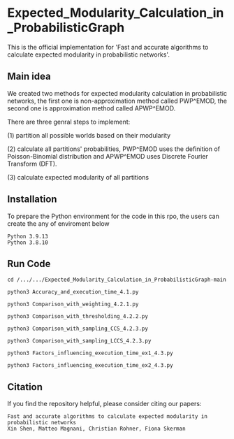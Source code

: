 # Expected_Modularity_Calculation_in_ProbabilisticGraph

This is the official implementation for 'Fast and accurate algorithms to calculate expected modularity in probabilistic networks'.

## Main idea

We created two methods for expected modularity calculation in probabilistic networks, the first one is non-approximation method called PWP^EMOD, the second one is approximation method called APWP^EMOD.

There are three genral steps to implement:

(1) partition all possible worlds based on their modularity 

(2) calculate all partitions' probabilities, PWP^EMOD uses the definition of Poisson-Binomial distribution and APWP^EMOD uses Discrete Fourier Transform (DFT).

(3) calculate expected modularity of all partitions

## Installation

To prepare the Python environment for the code in this rpo, the users can create the any of enviroment below

```
Python 3.9.13
Python 3.8.10
```
## Run Code
```
cd /.../.../Expected_Modularity_Calculation_in_ProbabilisticGraph-main

python3 Accuracy_and_execution_time_4.1.py

python3 Comparison_with_weighting_4.2.1.py

python3 Comparison_with_thresholding_4.2.2.py

python3 Comparison_with_sampling_CCS_4.2.3.py

python3 Comparison_with_sampling_LCCS_4.2.3.py

python3 Factors_influencing_execution_time_ex1_4.3.py

python3 Factors_influencing_execution_time_ex2_4.3.py
```
## Citation

If you find the repository helpful, please consider citing our papers:
```
Fast and accurate algorithms to calculate expected modularity in probabilistic networks
Xin Shen, Matteo Magnani, Christian Rohner, Fiona Skerman
```

